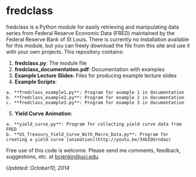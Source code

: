 fredclass
=========

fredclass is a Python module for easily retrieving and manipulating data series from Federal Reserve Economic Data (FRED) maintained by the Federal Reserve Bank of St Louis. There is currently no installation available for this module, but you can freely download the file from this site and use it with your own projects. This repository contains:

  1. **fredclass.py**: The module file
  2. **fredclass_documentation.pdf**: Documentation with examples
  3. **Example Lecture Slides**: Files for producing example lecture slides
  4. **Example Scripts**:
  
    a. **fredclass_example1.py**: Program for example 1 in documentation
    b. **fredclass_example2.py**: Program for example 2 in documentation
    c. **fredclass_example3.py**: Program for example 3 in documentation

  5. **Yield Curve Animation**:
  
    a. **yield_curve.py**: Program for collecting yield curve data from FRED
    b. **US_Treasury_Yield_Curve_With_Macro_Data.py**: Program for creating a yield curve [animation](http://youtu.be/34bIQGrndao)
  
Free use of this code is welcome. Please send me comments, feedback, suggestions, etc. at [bcjenkin@uci.edu](mailto:bcjenkin@uci.edu).

_Updated: October10, 2014_
